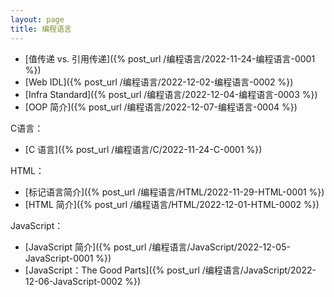 ```yaml
---
layout: page
title: 编程语言
---
```


* [值传递 vs. 引用传递]({% post_url /编程语言/2022-11-24-编程语言-0001 %})
* [Web IDL]({% post_url /编程语言/2022-12-02-编程语言-0002 %})
* [Infra Standard]({% post_url /编程语言/2022-12-04-编程语言-0003 %})
* [OOP 简介]({% post_url /编程语言/2022-12-07-编程语言-0004 %})

C语言：
* [C 语言]({% post_url /编程语言/C/2022-11-24-C-0001 %})

HTML：
* [标记语言简介]({% post_url /编程语言/HTML/2022-11-29-HTML-0001 %})
* [HTML 简介]({% post_url /编程语言/HTML/2022-12-01-HTML-0002 %})

JavaScript：
* [JavaScript 简介]({% post_url /编程语言/JavaScript/2022-12-05-JavaScript-0001 %})
* [JavaScript：The Good Parts]({% post_url /编程语言/JavaScript/2022-12-06-JavaScript-0002 %})
